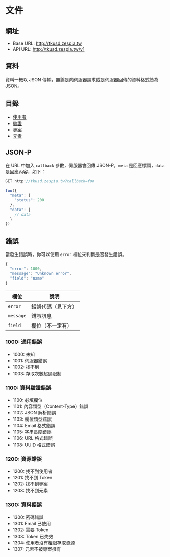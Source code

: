 # 文件

## 網址

- Base URL: <http://tkusd.zespia.tw>
- API URL: <http://tkusd.zespia.tw/v1>

## 資料

資料一概以 JSON 傳輸，無論是向伺服器請求或是伺服器回傳的資料格式皆為 JSON。

## 目錄

- [使用者](v1/users.md)
- [驗證](v1/tokens.md)
- [專案](v1/projects.md)
- [元素](v1/elements.md)

## JSON-P

在 URL 中加入 `callback` 參數，伺服器會回傳 JSON-P，`meta` 是回應標頭，`data` 是回應內容，如下：

``` js
GET http://tkusd.zespia.tw?callback=foo

foo({
  "meta": {
    "status": 200
  },
  "data": {
    // data
  }
})
```

## 錯誤

當發生錯誤時，你可以使用 `error` 欄位來判斷是否發生錯誤。

``` js
{
  "error": 1000,
  "message": "Unknown error",
  "field": "name"
}
```

欄位 | 說明
--- | ---
`error` | 錯誤代碼（見下方）
`message` | 錯誤訊息
`field` | 欄位（不一定有）

### 1000: 通用錯誤

- 1000: 未知
- 1001: 伺服器錯誤
- 1002: 找不到
- 1003: 存取次數超過限制

### 1100: 資料驗證錯誤

- 1100: 必填欄位
- 1101: 內容類型（Content-Type）錯誤
- 1102: JSON 解析錯誤
- 1103: 欄位類型錯誤
- 1104: Email 格式錯誤
- 1105: 字串長度錯誤
- 1106: URL 格式錯誤
- 1108: UUID 格式錯誤

### 1200: 資源錯誤

- 1200: 找不到使用者
- 1201: 找不到 Token
- 1202: 找不到專案
- 1203: 找不到元素

### 1300: 資料錯誤

- 1300: 密碼錯誤
- 1301: Email 已使用
- 1302: 需要 Token
- 1303: Token 已失效
- 1304: 使用者沒有權限存取資源
- 1307: 元素不被專案擁有